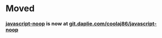 # Moved
### [javascript-noop](https://git.daplie.com/coolaj86/javascript-noop) is now at [git.daplie.com/coolaj86/javascript-noop](https://git.daplie.com/coolaj86/javascript-noop)
